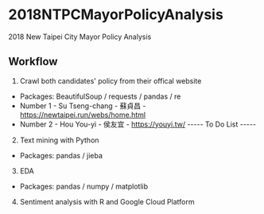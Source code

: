 # 2018NTPCMayorPolicyAnalysis
2018 New Taipei City Mayor Policy Analysis 

## Workflow
1. Crawl both candidates' policy from their offical website
* Packages: BeautifulSoup / requests / pandas / re
* Number 1 - Su Tseng-chang  - 蘇貞昌 - https://newtaipei.run/webs/home.html
* Number 2 - Hou You-yi - 侯友宜 - https://youyi.tw/
----- To Do List -----
2. Text mining with Python 
* Packages: pandas / jieba

3. EDA
* Packages: pandas / numpy / matplotlib

4. Sentiment analysis with R and Google Cloud Platform
